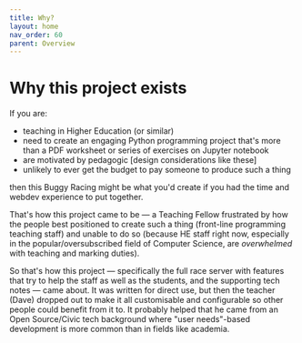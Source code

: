 ```yaml
---
title: Why?
layout: home
nav_order: 60
parent: Overview
---
```


# Why this project exists

If you are:

* teaching in Higher Education (or similar)
* need to create an engaging Python programming project that's more than a PDF
  worksheet or series of exercises on Jupyter notebook
* are motivated by pedagogic [design considerations like these]
* unlikely to ever get the budget to pay someone to produce such a thing

then this Buggy Racing might be what you'd create if you had the time and
webdev experience to put together. 

That's how this project came to be — a Teaching Fellow frustrated by how the
people best positioned to create such a thing (front-line programming teaching
staff) and unable to do so (because HE staff right now, especially in the
popular/oversubscribed field of Computer Science, are _overwhelmed_ with
teaching and marking duties).

So that's how this project — specifically the full race server with features
that try to help the staff as well as the students, and the supporting tech
notes — came about. It was written for direct use, but then the teacher (Dave)
dropped out to make it all customisable and configurable so other people could
benefit from it to. It probably helped that he came from an Open Source/Civic
tech background where "user needs"-based development is more common than in
fields like academia.

